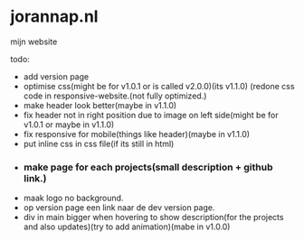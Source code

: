 # jorannap.nl
mijn website

todo:
- add version page
- optimise css(might be for v1.0.1 or is called v2.0.0)(its v1.1.0) (redone css code in responsive-website.(not fully optimized.)
- make header look better(maybe in v1.1.0)
- fix header not in right position due to image on left side(might be for v1.0.1 or maybe in v1.1.0)
- fix responsive for mobile(things like header)(maybe in v1.1.0)
- put inline css in css file(if its still in html)
- ### make page for each projects(small description + github link.)
- maak logo no background.
- op version page een link naar de dev version page.
- div in main bigger when hovering to show description(for the projects and also updates)(try to add animation)(mabe in v1.0.0)
